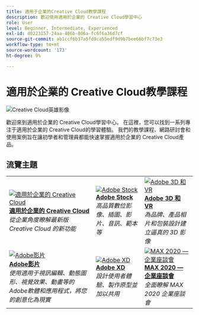 ```yaml
---
title: 適用于企業的Creative Cloud教學課程
description: 歡迎使用適用於企業的 Creative Cloud學習中心
role: User
level: Beginner, Intermediate, Experienced
exl-id: d0223157-24aa-486b-806a-fc6f6a36d7cf
source-git-commit: ab1ccf6b37a5fd9ca55edf9d9b7bee66bf7c73e3
workflow-type: tm+mt
source-wordcount: '173'
ht-degree: 9%

---
```


# 適用於企業的 Creative Cloud教學課程

![Creative Cloud英雄影像](assets/hero_cce.jpg)

歡迎來到適用於企業的 Creative Cloud學習中心。 在這裡，您可以找到一系列專注于適用於企業的 Creative Cloud的學習體驗。 我們的教學課程、網路研討會和使用案例旨在讓初學者和管理員都能快速掌握適用於企業的 Creative Cloud產品。

## 流覽主題

<table style="table-layout:fixed">
<tr>
  <td>
    <a href="cce/overview-cce.md">
      <img alt="適用於企業的 Creative Cloud" src="assets/CCEbanner.png" />
    </a>
    <div>
   <a href="cce/overview-cce.md"><strong>適用於企業的 Creative Cloud</strong></a>
    </div>
    <em>從企業角度瞭解最新版 Creative Cloud 的新功能</em>
    <br>
  </td>
  <td>
    <a href="stock/overview-stock.md">
      <img alt="Adobe Stock" src="assets/Stock.jpg" />
    </a>
    <div>
   <a href="stock/overview-stock.md"><strong>Adobe Stock</strong></a>
    </div>
    <em>高品質數位影像、插圖、影片、音訊、範本等</em>
    <br>
  </td>
  <td>
   <a href="3di/overview-3di.md">
      <img alt="Adobe 3D 和 VR" src="assets/Dimenio.jpg" />
    </a>
    <div>
   <a href="3di/overview-3di.md"><strong>Adobe 3D 和 VR</strong></a>
    </div>
    <em>為品牌、產品相片和包裝設計建立逼真的 3D 影像</em>
    <br>
  </td>
</tr>
<tr>
  <td>
  <a href="dva/overview-dva.md">
      <img alt="Adobe影片" src="assets/CCEbanner-DVA.png" />
    </a>
    <div>
   <a href="dva/overview-dva.md"><strong>Adobe影片</strong></a>
    </div>
    <em>使用適用于視訊編輯、動態圖形、視覺效果、動畫等的Adobe軟體和應用程式，將您的創意化為現實</em>
    <br>
  </td>
  <td>
    <a href="xd/overview-xd.md">
      <img alt="Adobe XD" src="assets/XD.jpg" />
    </a>
    <div>
   <a href="xd/overview-xd.md"><strong>Adobe XD</strong></a>
    </div>
    <em>設計使用者體驗、製作原型並加以共用</em>
    <br>
  </td>
  <td>
    <a href="max2020/overview-max.md">
      <img alt="MAX 2020 — 企業座談會" src="assets/MAX.jpg" />
    </a>
    <div>
   <a href="max2020/overview-max.md"><strong>MAX 2020 — 企業座談會</strong></a>
    </div>
    <em>全面瞭解 MAX 2020 企業座談會</em>
    <br>
  </td>
</tr>
</table>
